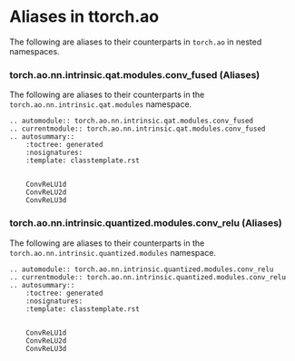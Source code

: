 # Aliases in ttorch.ao
The following are aliases to their counterparts in ``torch.ao`` in nested namespaces.

### torch.ao.nn.intrinsic.qat.modules.conv_fused (Aliases)
The following are aliases to their counterparts in the ``torch.ao.nn.intrinsic.qat.modules`` namespace.

```{eval-rst}
.. automodule:: torch.ao.nn.intrinsic.qat.modules.conv_fused
.. currentmodule:: torch.ao.nn.intrinsic.qat.modules.conv_fused
.. autosummary::
    :toctree: generated
    :nosignatures:
    :template: classtemplate.rst


    ConvReLU1d
    ConvReLU2d
    ConvReLU3d
```

### torch.ao.nn.intrinsic.quantized.modules.conv_relu (Aliases)
The following are aliases to their counterparts in the ``torch.ao.nn.intrinsic.quantized.modules`` namespace.

```{eval-rst}
.. automodule:: torch.ao.nn.intrinsic.quantized.modules.conv_relu
.. currentmodule:: torch.ao.nn.intrinsic.quantized.modules.conv_relu
.. autosummary::
    :toctree: generated
    :nosignatures:
    :template: classtemplate.rst


    ConvReLU1d
    ConvReLU2d
    ConvReLU3d
```